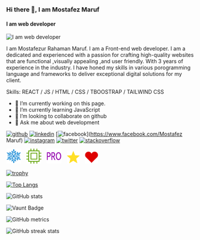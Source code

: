 ### Hi there 👋, I am Mostafez Maruf
#### I am web developer
![I am web developer](https://arturssmirnovs.github.io/github-profile-readme-generator/images/banner.png)

I am Mostafezur Rahaman Maruf. I am a Front-end web developer. I am a dedicated and experienced with a passion for crafting high-quality websites that are functional ,visually appealing ,and user friendly. With 3 years of experience in the industry. I have honed my skills in various porogramming language and frameworks to deliver exceptional digital solutions for my client.

Skills:  REACT / JS / HTML / CSS / TBOOSTRAP / TAILWIND CSS

- 🔭 I’m currently working on this page. 
- 🌱 I’m currently learning JavaScript 
- 👯 I’m looking to collaborate on github 
- 💬 Ask me about web development 


[<img src='https://cdn.jsdelivr.net/npm/simple-icons@3.0.1/icons/github.svg' alt='github' height='40'>](https://github.com/MostafizMaruf)  [<img src='https://cdn.jsdelivr.net/npm/simple-icons@3.0.1/icons/linkedin.svg' alt='linkedin' height='40'>](https://www.linkedin.com/in/mostafezmaruf/)  [<img src='https://cdn.jsdelivr.net/npm/simple-icons@3.0.1/icons/facebook.svg' alt='facebook' height='40'>](https://www.facebook.com/Mostafez Maruf)  [<img src='https://cdn.jsdelivr.net/npm/simple-icons@3.0.1/icons/instagram.svg' alt='instagram' height='40'>](https://www.instagram.com/mostafez_maruf/)  [<img src='https://cdn.jsdelivr.net/npm/simple-icons@3.0.1/icons/twitter.svg' alt='twitter' height='40'>](https://twitter.com/MarufMa61438)  [<img src='https://cdn.jsdelivr.net/npm/simple-icons@3.0.1/icons/stackoverflow.svg' alt='stackoverflow' height='40'>](https://stackoverflow.com/users/mostafiz-maruf)  

<a href='https://archiveprogram.github.com/'><img src='https://raw.githubusercontent.com/acervenky/animated-github-badges/master/assets/acbadge.gif' width='40' height='40'></a> <a href='https://docs.github.com/en/developers'><img src='https://raw.githubusercontent.com/acervenky/animated-github-badges/master/assets/devbadge.gif' width='40' height='40'></a> <a href='https://github.com/pricing'><img src='https://raw.githubusercontent.com/acervenky/animated-github-badges/master/assets/pro.gif' width='40' height='40'></a> <a href='https://stars.github.com/'><img src='https://raw.githubusercontent.com/acervenky/animated-github-badges/master/assets/starbadge.gif' width='35' height='35'></a> <a href='https://docs.github.com/en/github/supporting-the-open-source-community-with-github-sponsors'><img src='https://raw.githubusercontent.com/acervenky/animated-github-badges/master/assets/sponsorbadge.gif' width='35' height='35'></a> 

[![trophy](https://github-profile-trophy.vercel.app/?username=MostafizMaruf)](https://github.com/ryo-ma/github-profile-trophy)

[![Top Langs](https://github-readme-stats.vercel.app/api/top-langs/?username=MostafizMaruf)](https://github.com/anuraghazra/github-readme-stats)

![GitHub stats](https://github-readme-stats.vercel.app/api?username=MostafizMaruf&show_icons=true&count_private=true)  

![Vaunt Badge](https://api.vaunt.dev/v1/github/entities/MostafizMaruf/contributions?format=svg&private=true)  

![GitHub metrics](https://metrics.lecoq.io/MostafizMaruf)  

![GitHub streak stats](https://streak-stats.demolab.com/?user=MostafizMaruf)  

